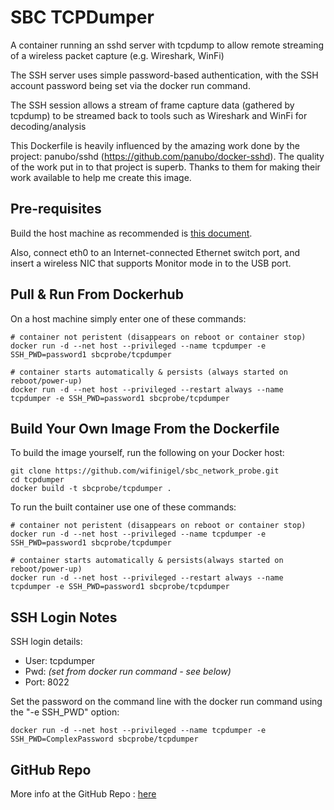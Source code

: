# SBC TCPDumper

A container running an sshd server with tcpdump to allow remote streaming of a wireless packet capture (e.g. Wireshark, WinFi)

The SSH server uses simple password-based authentication, with the SSH account password being set via the docker run command. 

The SSH session allows a stream of frame capture data (gathered by tcpdump) to be streamed back to tools such as Wireshark and WinFi for decoding/analysis

This Dockerfile is heavily influenced by the amazing work done by the project: panubo/sshd (https://github.com/panubo/docker-sshd). The quality of the work put in to that project is superb. Thanks to them for making their work available to help me create this image.

## Pre-requisites

Build the host machine as recommended is [this document][main_index].

Also, connect eth0 to an Internet-connected Ethernet switch port, and insert a wireless NIC that supports Monitor mode in to the USB port.

## Pull & Run From Dockerhub

On a host machine simply enter one of these commands:

```
# container not peristent (disappears on reboot or container stop)
docker run -d --net host --privileged --name tcpdumper -e SSH_PWD=password1 sbcprobe/tcpdumper

# container starts automatically & persists (always started on reboot/power-up)
docker run -d --net host --privileged --restart always --name tcpdumper -e SSH_PWD=password1 sbcprobe/tcpdumper
```

## Build Your Own Image From the Dockerfile

To build the image yourself, run the following on your Docker host:


```
git clone https://github.com/wifinigel/sbc_network_probe.git
cd tcpdumper
docker build -t sbcprobe/tcpdumper .
```

To run the built container use one of these commands:

```
# container not peristent (disappears on reboot or container stop)
docker run -d --net host --privileged --name tcpdumper -e SSH_PWD=password1 sbcprobe/tcpdumper

# container starts automatically & persists(always started on reboot/power-up)
docker run -d --net host --privileged --restart always --name tcpdumper -e SSH_PWD=password1 sbcprobe/tcpdumper
```

## SSH Login Notes

SSH login details:

* User: tcpdumper
* Pwd: *(set from docker run command - see below)*
* Port: 8022

Set the password on the command line with the docker run command using the "-e SSH_PWD" option:
```
docker run -d --net host --privileged --name tcpdumper -e SSH_PWD=ComplexPassword sbcprobe/tcpdumper
```

## GitHub Repo

More info at the GitHub Repo : [here][github_repo]

<!-- Link list -->
[main_index]: https://github.com/wifinigel/sbc_network_probe/blob/main/README.md
[github_repo]: https://github.com/wifinigel/sbc_network_probe
